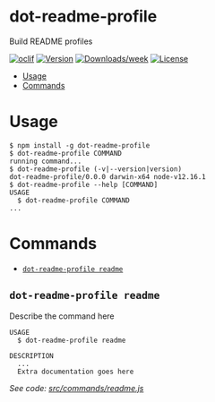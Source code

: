 dot-readme-profile
==================

Build README profiles

[![oclif](https://img.shields.io/badge/cli-oclif-brightgreen.svg)](https://oclif.io)
[![Version](https://img.shields.io/npm/v/dot-readme-profile.svg)](https://npmjs.org/package/dot-readme-profile)
[![Downloads/week](https://img.shields.io/npm/dw/dot-readme-profile.svg)](https://npmjs.org/package/dot-readme-profile)
[![License](https://img.shields.io/npm/l/dot-readme-profile.svg)](https://github.com/chico/dot-readme-profile/blob/master/package.json)

<!-- toc -->
* [Usage](#usage)
* [Commands](#commands)
<!-- tocstop -->
# Usage
<!-- usage -->
```sh-session
$ npm install -g dot-readme-profile
$ dot-readme-profile COMMAND
running command...
$ dot-readme-profile (-v|--version|version)
dot-readme-profile/0.0.0 darwin-x64 node-v12.16.1
$ dot-readme-profile --help [COMMAND]
USAGE
  $ dot-readme-profile COMMAND
...
```
<!-- usagestop -->
# Commands
<!-- commands -->
* [`dot-readme-profile readme`](#dot-readme-profile-readme)

## `dot-readme-profile readme`

Describe the command here

```
USAGE
  $ dot-readme-profile readme

DESCRIPTION
  ...
  Extra documentation goes here
```

_See code: [src/commands/readme.js](https://github.com/dot-cli/dot-readme-profile/blob/v0.0.0/src/commands/readme.js)_
<!-- commandsstop -->
